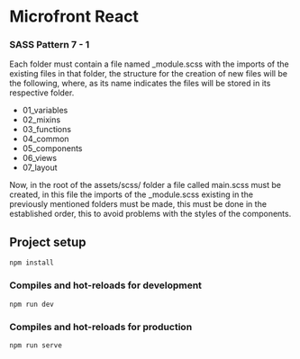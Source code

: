 # Microfront React

### SASS Pattern 7 - 1

Each folder must contain a file named \_module.scss with the imports of the existing files in that folder, the structure for the creation of new files will be the following, where, as its name indicates the files will be stored in its respective folder.

- 01_variables
- 02_mixins
- 03_functions
- 04_common
- 05_components
- 06_views
- 07_layout

Now, in the root of the assets/scss/ folder a file called main.scss must be created, in this file the imports of the \_module.scss existing in the previously mentioned folders must be made, this must be done in the established order, this to avoid problems with the styles of the components.

## Project setup

```
npm install
```

### Compiles and hot-reloads for development

```
npm run dev
```

### Compiles and hot-reloads for production

```
npm run serve
```
